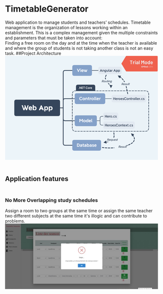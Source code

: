 # TimetableGenerator
 Web application to manage students and teachers’ schedules. Timetable management is the organization of lessons working within an establishment.
 This is a complex management given the multiple constraints and parameters that must be taken into account:</br>
 Finding a free room on the day and at the time when the teacher is available and where the group of students is not taking another class is not an easy task.
 ##Project Architecture
 ![architecture](https://github.com/emnaayedi/TimetableGenerator/blob/2417f835e50cb8b3b619b108f6b06b1136d9821a/screenshots/architecture.png?raw=true) </br></br>
 ## Application features </br> </br>
 ### No More Overlapping study schedules </br>
Assign a room to two groups at the same time or assign the same teacher two different subjects at the same time it's illogic and can contribute to problems.
![error](https://github.com/emnaayedi/TimetableGenerator/blob/2417f835e50cb8b3b619b108f6b06b1136d9821a/screenshots/notifERROOR.jpg?raw=true)</br></br>
## 



